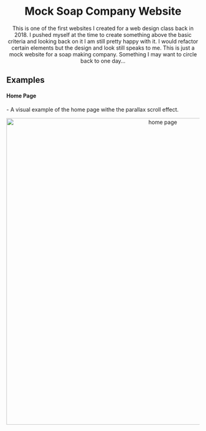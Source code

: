 <h1 align="center">Mock Soap Company Website</h1>

<p align="center">
This is one of the first websites I created for a web design class back in 2018. I pushed myself at the time to create something above the basic criteria and looking back on it I am still pretty happy with it. I would refactor certain elements but the design and look still speaks to me. This is just a mock website for a soap making company. Something I may want to circle back to one day... 
</p>
 
## Examples
####  Home Page
<p>- A visual example of the home page withe the parallax scroll effect.</p>
<p align="center">
  <img width="800" align="center" src="https://github.com/yahirRendon/my-soap-co-website/blob/main/img/my-soap-co-git.gif" alt="home page"/>
</p>

